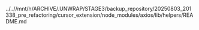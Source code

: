 ../..//mnt/h/ARCHIVE/.UNWRAP/STAGE3/backup_repository/20250803_201338_pre_refactoring/cursor_extension/node_modules/axios/lib/helpers/README.md